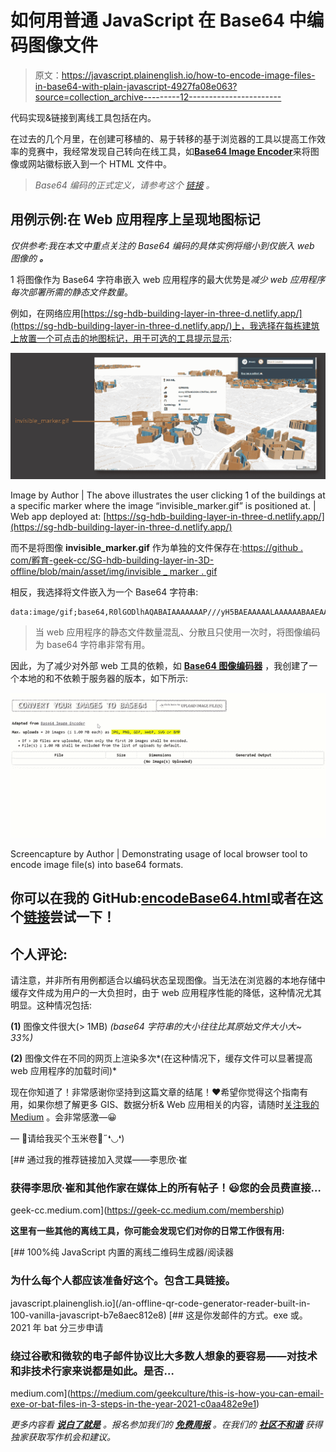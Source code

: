 # 如何用普通 JavaScript 在 Base64 中编码图像文件

> 原文：<https://javascript.plainenglish.io/how-to-encode-image-files-in-base64-with-plain-javascript-4927fa08e063?source=collection_archive---------12----------------------->

代码实现&链接到离线工具包括在内。

在过去的几个月里，在创建可移植的、易于转移的基于浏览器的工具以提高工作效率的竞赛中，我经常发现自己转向在线工具，如[**Base64 Image Encoder**](https://www.base64-image.de/)来将图像或网站徽标嵌入到一个 HTML 文件中。

> *Base64 编码的正式定义，请参考这个* [*链接*](https://developer.mozilla.org/en-US/docs/Glossary/Base64) *。*

## 用例示例:在 Web 应用程序上呈现地图标记

*仅供参考:我在本文中重点关注的 Base64 编码的具体实例将缩小到仅嵌入 web 图像的* ***。***

1 将图像作为 Base64 字符串嵌入 web 应用程序的最大优势是*减少 web 应用程序每次部署所需的静态文件数量*。

例如，在网络应用[https://sg-hdb-building-layer-in-three-d.netlify.app/](https://sg-hdb-building-layer-in-three-d.netlify.app/)上，我选择在每栋建筑上放置一个可点击的地图标记，用于可选的工具提示显示:

![](img/570b30621e72c3ac9907fe38b4b56c7f.png)

Image by Author | The above illustrates the user clicking 1 of the buildings at a specific marker where the image “invisible_marker.gif” is positioned at. | Web app deployed at: [https://sg-hdb-building-layer-in-three-d.netlify.app/](https://sg-hdb-building-layer-in-three-d.netlify.app/)

而不是将图像 **invisible_marker.gif** 作为单独的文件保存在:[https://github . com/孵育-geek-cc/SG-hdb-building-layer-in-3D-offline/blob/main/asset/img/invisible _ marker . gif](https://github.com/incubated-geek-cc/sg-hdb-building-layer-in-3D-offline/blob/main/asset/img/invisible_marker.gif)

相反，我选择将文件嵌入为一个 Base64 字符串:

```
data:image/gif;base64,R0lGODlhAQABAIAAAAAAAP///yH5BAEAAAAALAAAAAABAAEAAAIBRAA7
```

> 当 web 应用程序的静态文件数量混乱、分散且只使用一次时，将图像编码为 base64 字符串非常有用。

因此，为了减少对外部 web 工具的依赖，如 [**Base64 图像编码器**](https://www.base64-image.de/) ，我创建了一个本地的和不依赖于服务器的版本，如下所示:

![](img/14b10cf85e57ad458bb5280231506e69.png)

Screencapture by Author | Demonstrating usage of local browser tool to encode image file(s) into base64 formats.

## 你可以在我的 GitHub:[encodeBase64.html](https://gist.githubusercontent.com/incubated-geek-cc/37322f04504b253f3f1e619be1f5fc0e/raw/8229cd209f6e04d068cc67386188b22a217a1bf0/encodeBase64.html)或者在这个[链接](https://incubated-geek-cc.github.io/encode-base64/)尝试一下！

## 个人评论:

请注意，并非所有用例都适合以编码状态呈现图像。当无法在浏览器的本地存储中缓存文件成为用户的一大负担时，由于 web 应用程序性能的降低，这种情况尤其明显。这种情况包括:

**(1)** 图像文件很大(> 1MB) *(base64 字符串的大小往往比其原始文件大小大~ 33%)*

**(2)** 图像文件在不同的网页上渲染多次*(在这种情况下，缓存文件可以显著提高 web 应用程序的加载时间)*

现在你知道了！非常感谢你坚持到这篇文章的结尾！❤希望你觉得这个指南有用，如果你想了解更多 GIS、数据分析& Web 应用相关的内容，请随时[关注我的 Medium](https://medium.com/@geek-cc) 。会非常感激—😀

— 🌮请给我买个玉米卷🎀˶❛◡❛)

[](https://geek-cc.medium.com/membership) [## 通过我的推荐链接加入灵媒——李思欣·崔

### 获得李思欣·崔和其他作家在媒体上的所有帖子！😃您的会员费直接…

geek-cc.medium.com](https://geek-cc.medium.com/membership) 

**这里有一些其他的离线工具，你可能会发现它们对你的日常工作很有用:**

[](/an-offline-qr-code-generator-reader-built-in-100-vanilla-javascript-b7e8aec812e8) [## 100%纯 JavaScript 内置的离线二维码生成器/阅读器

### 为什么每个人都应该准备好这个。包含工具链接。

javascript.plainenglish.io](/an-offline-qr-code-generator-reader-built-in-100-vanilla-javascript-b7e8aec812e8) [](https://medium.com/geekculture/this-is-how-you-can-email-exe-or-bat-files-in-3-steps-in-the-year-2021-c0aa482e9e1) [## 这是你发邮件的方式。exe 或。2021 年 bat 分三步申请

### 绕过谷歌和微软的电子邮件协议比大多数人想象的要容易——对技术和非技术行家来说都是如此。是否…

medium.com](https://medium.com/geekculture/this-is-how-you-can-email-exe-or-bat-files-in-3-steps-in-the-year-2021-c0aa482e9e1) 

*更多内容看* [***说白了就是***](http://plainenglish.io/) *。报名参加我们的* [***免费周报***](http://newsletter.plainenglish.io/) *。在我们的* [***社区不和谐***](https://discord.gg/GtDtUAvyhW) *获得独家获取写作机会和建议。*